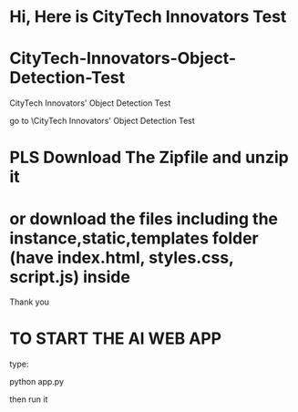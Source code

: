 # Hi, Here is CityTech Innovators Test 


# CityTech-Innovators-Object-Detection-Test
CityTech Innovators' Object Detection Test


go to \CityTech Innovators' Object Detection Test

# PLS Download The Zipfile and unzip it 
# or download the files including the instance,static,templates folder (have index.html, styles.css, script.js) inside

Thank you

# TO START THE AI WEB APP
type:

python app.py 

then run it
